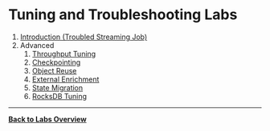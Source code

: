 <!--
Licensed to the Apache Software Foundation (ASF) under one
or more contributor license agreements.  See the NOTICE file
distributed with this work for additional information
regarding copyright ownership.  The ASF licenses this file
to you under the Apache License, Version 2.0 (the
"License"); you may not use this file except in compliance
with the License.  You may obtain a copy of the License at

  http://www.apache.org/licenses/LICENSE-2.0

Unless required by applicable law or agreed to in writing,
software distributed under the License is distributed on an
"AS IS" BASIS, WITHOUT WARRANTIES OR CONDITIONS OF ANY
KIND, either express or implied.  See the License for the
specific language governing permissions and limitations
under the License.
-->

# Tuning and Troubleshooting Labs

1. [Introduction (Troubled Streaming Job)](introduction)
1. Advanced
   1. [Throughput Tuning](throughput)
   1. [Checkpointing](checkpointing)
   1. [Object Reuse](object-reuse)
   1. [External Enrichment](external-enrichment)
   1. [State Migration](state-migration)
   1. [RocksDB Tuning](rocksdb)

-----

[**Back to Labs Overview**](../LABS-OVERVIEW.md)
